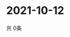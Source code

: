 # 2021-10-12
  共 0条

  <!-- BEGIN -->
  <!-- 最后更新时间Tue Oct 12 2021 06:04:10 GMT+0000 (Coordinated Universal Time) -->
  
  <!-- END -->
  
  